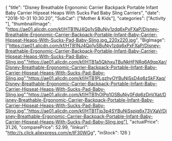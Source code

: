{
	"title": "Disney Breathable Ergonomic Carrier Backpack Portable Infant Baby Carrier Hipseat Heaps With Sucks Pad Baby Sling Carriers",
	"date": "2018-10-31 10:30:20",
	"SubCat": ["Mother & Kids"],
	"categories": ["Activity "],
	"thumbnailImage": "https://ae01.alicdn.com/kf/HTB1NJ4Qp1ySBuNjy1zdq6xPxFXaP/Disney-Breathable-Ergonomic-Carrier-Backpack-Portable-Infant-Baby-Carrier-Hipseat-Heaps-With-Sucks-Pad-Baby-Sling.jpg_220x220.jpg",
	"BigImage": ["https://ae01.alicdn.com/kf/HTB1NJ4Qp1ySBuNjy1zdq6xPxFXaP/Disney-Breathable-Ergonomic-Carrier-Backpack-Portable-Infant-Baby-Carrier-Hipseat-Heaps-With-Sucks-Pad-Baby-Sling.jpg","https://ae01.alicdn.com/kf/HTB1a5QkhxuTBuNkHFNRq6A9qpXar/Disney-Breathable-Ergonomic-Carrier-Backpack-Portable-Infant-Baby-Carrier-Hipseat-Heaps-With-Sucks-Pad-Baby-Sling.jpg","https://ae01.alicdn.com/kf/HTB1PLgzhyOYBuNjSsD4q6zSkFXaq/Disney-Breathable-Ergonomic-Carrier-Backpack-Portable-Infant-Baby-Carrier-Hipseat-Heaps-With-Sucks-Pad-Baby-Sling.jpg","https://ae01.alicdn.com/kf/HTB1hOlPp1OSBuNjy0Fdq6zDnVXat/Disney-Breathable-Ergonomic-Carrier-Backpack-Portable-Infant-Baby-Carrier-Hipseat-Heaps-With-Sucks-Pad-Baby-Sling.jpg","https://ae01.alicdn.com/kf/HTB1Tjp3p4SYBuNjSspjq6x73VXaV/Disney-Breathable-Ergonomic-Carrier-Backpack-Portable-Infant-Baby-Carrier-Hipseat-Heaps-With-Sucks-Pad-Baby-Sling.jpg"],
	"actualPrice": 31.26,
	"comparePrice": 52.99,
	"linkurl": "http://s.click.aliexpress.com/e/tF30WGg",
	"inStock": 126
}
